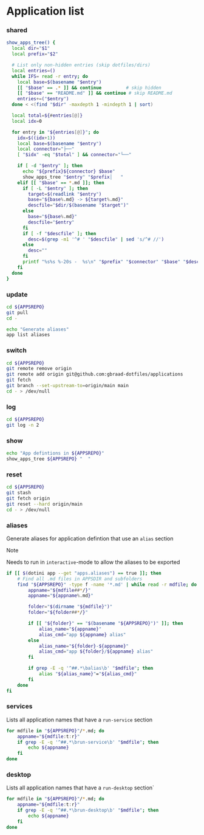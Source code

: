# Application list

### shared
```sh
show_apps_tree() {
  local dir="$1"
  local prefix="$2"

  # List only non-hidden entries (skip dotfiles/dirs)
  local entries=()
  while IFS= read -r entry; do
    local base=$(basename "$entry")
    [[ "$base" == .* ]] && continue         # skip hidden
    [[ "$base" == "README.md" ]] && continue # skip README.md
    entries+=("$entry")
  done < <(find "$dir" -maxdepth 1 -mindepth 1 | sort)

  local total=${#entries[@]}
  local idx=0

  for entry in "${entries[@]}"; do
    idx=$((idx+1))
    local base=$(basename "$entry")
    local connector="├──"
    [ "$idx" -eq "$total" ] && connector="└──"

    if [ -d "$entry" ]; then
      echo "${prefix}${connector} $base"
      show_apps_tree "$entry" "$prefix│   "
    elif [[ "$base" == *.md ]]; then
      if [ -L "$entry" ]; then
        target=$(readlink "$entry")
        base="${base%.md} -> ${target%.md}"
        descfile="$dir/$(basename "$target")"
      else
        base="${base%.md}"
        descfile="$entry"
      fi
      if [ -f "$descfile" ]; then
        desc=$(grep -m1 '^# ' "$descfile" | sed 's/^# //')
      else
        desc=""
      fi
      printf "%s%s %-20s -  %s\n" "$prefix" "$connector" "$base" "$desc"
    fi
  done
}
```

### update
```sh
cd ${APPSREPO}
git pull
cd -

echo "Generate aliases"
app list aliases
```

### switch
```sh
cd ${APPSREPO}
git remote remove origin
git remote add origin git@github.com:gbraad-dotfiles/applications
git fetch
git branch --set-upstream-to=origin/main main
cd - > /dev/null
```

### log
```sh
cd ${APPSREPO}
git log -n 2
```

### show
```sh
echo "App defintions in ${APPSREPO}"
show_apps_tree ${APPSREPO} "  "
````

### reset
```sh
cd ${APPSREPO}
git stash
git fetch origin
git reset --hard origin/main
cd - > /dev/null
```

### aliases
Generate aliases for application defintion that use an `alias` section

> [!NOTE]
> Needs to run in `interactive`-mode to allow the aliases to be exported

```sh
if [[ $(dotini app --get "apps.aliases") == true ]]; then
    # Find all .md files in APPSDIR and subfolders
    find "${APPSREPO}" -type f -name '*.md' | while read -r mdfile; do
        appname="${mdfile##*/}"
        appname="${appname%.md}"

        folder="$(dirname "${mdfile}")"
        folder="${folder##*/}"

        if [[ "${folder}" == "$(basename "${APPSREPO}")" ]]; then
            alias_name="${appname}"
            alias_cmd="app ${appname} alias"
        else
            alias_name="${folder}-${appname}"
            alias_cmd="app ${folder}/${appname} alias"
        fi

        if grep -E -q '^##.*\balias\b' "$mdfile"; then
            alias "${alias_name}"="${alias_cmd}"
        fi
    done
fi
```

### services
Lists all application names that have a `run-service` section

```sh
for mdfile in "${APPSREPO}"/*.md; do
    appname="${mdfile:t:r}"
    if grep -E -q '^##.*\brun-service\b' "$mdfile"; then
        echo ${appname}
    fi
done
```

### desktop
Lists all application names that have a `run-desktop` section`

```sh
for mdfile in "${APPSREPO}"/*.md; do
    appname="${mdfile:t:r}"
    if grep -E -q '^##.*\brun-desktop\b' "$mdfile"; then
        echo ${appname}
    fi
done
```

